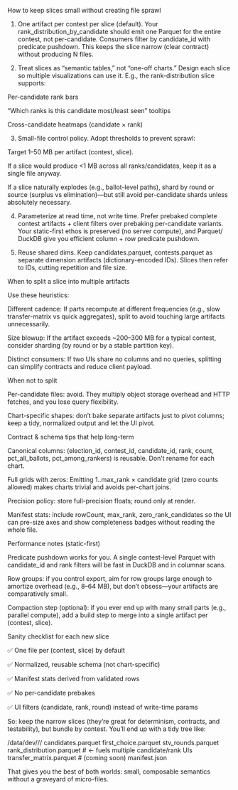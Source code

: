 How to keep slices small without creating file sprawl

1) One artifact per contest per slice (default).
Your rank_distribution_by_candidate should emit one Parquet for the entire contest, not per-candidate. Consumers filter by candidate_id with predicate pushdown. This keeps the slice narrow (clear contract) without producing N files.

2) Treat slices as “semantic tables,” not “one-off charts.”
Design each slice so multiple visualizations can use it. E.g., the rank-distribution slice supports:

Per-candidate rank bars

“Which ranks is this candidate most/least seen” tooltips

Cross-candidate heatmaps (candidate × rank)

3) Small-file control policy.
Adopt thresholds to prevent sprawl:

Target 1–50 MB per artifact (contest, slice).

If a slice would produce <1 MB across all ranks/candidates, keep it as a single file anyway.

If a slice naturally explodes (e.g., ballot-level paths), shard by round or source (surplus vs elimination)—but still avoid per-candidate shards unless absolutely necessary.

4) Parameterize at read time, not write time.
Prefer prebaked complete contest artifacts + client filters over prebaking per-candidate variants. Your static-first ethos is preserved (no server compute), and Parquet/ DuckDB give you efficient column + row predicate pushdown.

5) Reuse shared dims.
Keep candidates.parquet, contests.parquet as separate dimension artifacts (dictionary-encoded IDs). Slices then refer to IDs, cutting repetition and file size.

When to split a slice into multiple artifacts

Use these heuristics:

Different cadence: If parts recompute at different frequencies (e.g., slow transfer-matrix vs quick aggregates), split to avoid touching large artifacts unnecessarily.

Size blowup: If the artifact exceeds ~200–300 MB for a typical contest, consider sharding (by round or by a stable partition key).

Distinct consumers: If two UIs share no columns and no queries, splitting can simplify contracts and reduce client payload.

When not to split

Per-candidate files: avoid. They multiply object storage overhead and HTTP fetches, and you lose query flexibility.

Chart-specific shapes: don’t bake separate artifacts just to pivot columns; keep a tidy, normalized output and let the UI pivot.

Contract & schema tips that help long-term

Canonical columns: (election_id, contest_id, candidate_id, rank, count, pct_all_ballots, pct_among_rankers) is reusable. Don’t rename for each chart.

Full grids with zeros: Emitting 1..max_rank × candidate grid (zero counts allowed) makes charts trivial and avoids per-chart joins.

Precision policy: store full-precision floats; round only at render.

Manifest stats: include rowCount, max_rank, zero_rank_candidates so the UI can pre-size axes and show completeness badges without reading the whole file.

Performance notes (static-first)

Predicate pushdown works for you. A single contest-level Parquet with candidate_id and rank filters will be fast in DuckDB and in columnar scans.

Row groups: if you control export, aim for row groups large enough to amortize overhead (e.g., 8–64 MB), but don’t obsess—your artifacts are comparatively small.

Compaction step (optional): if you ever end up with many small parts (e.g., parallel compute), add a build step to merge into a single artifact per (contest, slice).

Sanity checklist for each new slice

✅ One file per (contest, slice) by default

✅ Normalized, reusable schema (not chart-specific)

✅ Manifest stats derived from validated rows

✅ No per-candidate prebakes

✅ UI filters (candidate, rank, round) instead of write-time params

So: keep the narrow slices (they’re great for determinism, contracts, and testability), but bundle by contest. You’ll end up with a tidy tree like:

/data/dev/<election>/<contest>/
  candidates.parquet
  first_choice.parquet
  stv_rounds.parquet
  rank_distribution.parquet   # ← fuels multiple candidate/rank UIs
  transfer_matrix.parquet     # (coming soon)
  manifest.json


That gives you the best of both worlds: small, composable semantics without a graveyard of micro-files.